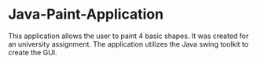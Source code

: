 # Java-Paint-Application
This application allows the user to paint 4 basic shapes.
It was created for an university assignment. The application utilizes the Java swing toolkit to create the GUI.
